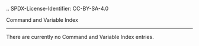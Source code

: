 .. SPDX-License-Identifier: CC-BY-SA-4.0

Command and Variable Index
**************************

There are currently no Command and Variable Index entries.
